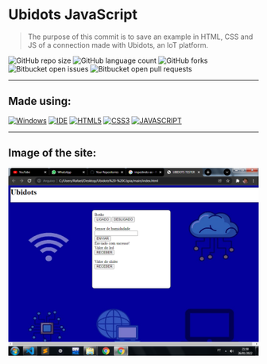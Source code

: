 # Ubidots JavaScript

> The purpose of this commit is to save an example in HTML, CSS and JS of a connection made with Ubidots, an IoT platform.

![GitHub repo size](https://img.shields.io/github/repo-size/KauaMB2/JavaScript-Ubidots?style=for-the-badge)
![GitHub language count](https://img.shields.io/github/languages/count/KauaMB2/JavaScript-Ubidots?style=for-the-badge)
![GitHub forks](https://img.shields.io/github/forks/KauaMB2/JavaScript-Ubidots?style=for-the-badge)
![Bitbucket open issues](https://img.shields.io/bitbucket/issues/KauaMB2/JavaScript-Ubidots?style=for-the-badge)
![Bitbucket open pull requests](https://img.shields.io/bitbucket/pr-raw/KauaMB2/JavaScript-Ubidots?style=for-the-badge)
<hr>


## Made using:
[![Windows](https://img.shields.io/badge/Windows-0078D6?style=for-the-badge&logo=windows&logoColor=white)](https://www.microsoft.com/pt-br/windows/get-windows-10)
[![IDE](https://img.shields.io/badge/Visual_studio_code-0078D4?style=for-the-badge&logo=visual%20studio%20code&logoColor=white)](https://code.visualstudio.com/)
[![HTML5](https://img.shields.io/badge/HTML5-E34F26?style=for-the-badge&logo=html5&logoColor=white)](https://developer.mozilla.org/pt-BR/docs/Web/HTML)
[![CSS3](https://img.shields.io/badge/CSS3-1572B6?style=for-the-badge&logo=css3&logoColor=white)](https://developer.mozilla.org/pt-BR/docs/Web/CSS)
[![JAVASCRIPT](https://img.shields.io/badge/JavaScript-F7DF1E?style=for-the-badge&logo=javascript&logoColor=black)](https://developer.mozilla.org/pt-BR/docs/Web/JavaScript)
<hr>

## Image of the site:
<img src="img\imgSite.png" class="img"></a>
